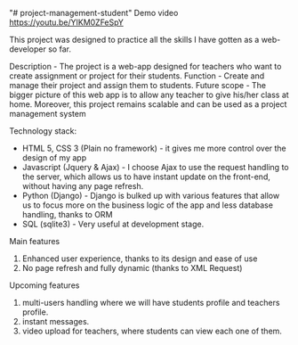 "# project-management-student" 
Demo video
https://youtu.be/YIKM0ZFeSpY


This project was designed to practice all the skills I have gotten as a web-developer so far.

Description - The project is a web-app designed for teachers who want to create assignment or project for their students.
Function - Create and manage their project and assign them to students.
Future scope - The bigger picture of this web app is to allow any teacher to give his/her class at home. Moreover, this project remains scalable and can be used as a project management system

Technology stack:
  * HTML 5, CSS 3 (Plain no framework) - it gives me more control over the design of my app
  * Javascript (Jquery & Ajax) - I choose Ajax to use the request handling to the server, which allows us to have instant update on the front-end, without having any page refresh.
  * Python (Django) - Django is bulked up with various features that allow us to focus more on the business logic of the app and less database handling, thanks to ORM
  * SQL (sqlite3) - Very useful at development stage. 
  
Main features
  1. Enhanced user experience, thanks to its design and ease of use
  2. No page refresh and fully dynamic (thanks to XML Request)

Upcoming features 
  1. multi-users handling where we will have students profile and teachers profile. 
  2. instant messages. 
  3. video upload for teachers, where students can view each one of them.

